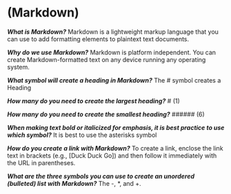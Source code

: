 # (Markdown)

***What is Markdown?*** Markdown is a lightweight markup language that you can use to add formatting elements to plaintext text documents.

***Why do we use Markdown?*** Markdown is platform independent. You can create Markdown-formatted text on any device running any operating system.

***What symbol will create a heading in Markdown?*** The # symbol creates a Heading

***How many do you need to create the largest heading?*** # (1)

***How many do you need to create the smallest heading?*** ###### (6)

***When making text bold or italicized for emphasis, it is best practice to use which symbol?*** It is best to use the asterisks symbol

***How do you create a link with Markdown?*** To create a link, enclose the link text in brackets (e.g., [Duck Duck Go]) and then follow it immediately with the URL in parentheses.

***What are the three symbols you can use to create an unordered (bulleted) list with Markdown?*** The -, *, and +.